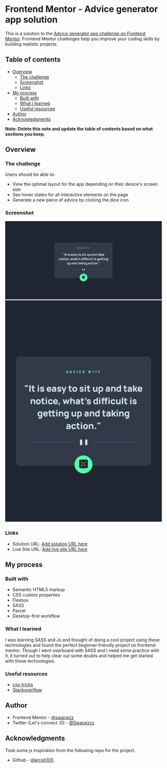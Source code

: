 # Frontend Mentor - Advice generator app solution

This is a solution to the [Advice generator app challenge on Frontend Mentor](https://www.frontendmentor.io/challenges/advice-generator-app-QdUG-13db). Frontend Mentor challenges help you improve your coding skills by building realistic projects.

## Table of contents

- [Overview](#overview)
  - [The challenge](#the-challenge)
  - [Screenshot](#screenshot)
  - [Links](#links)
- [My process](#my-process)
  - [Built with](#built-with)
  - [What I learned](#what-i-learned)
  - [Useful resources](#useful-resources)
- [Author](#author)
- [Acknowledgments](#acknowledgments)

**Note: Delete this note and update the table of contents based on what sections you keep.**

## Overview

### The challenge

Users should be able to:

- View the optimal layout for the app depending on their device's screen size
- See hover states for all interactive elements on the page
- Generate a new piece of advice by clicking the dice icon

### Screenshot

![](/scr/Desktop_scr.png)
![](/scr/Mobile.scr.png)

### Links

- Solution URL: [Add solution URL here](https://your-solution-url.com)
- Live Site URL: [Add live site URL here](https://your-live-site-url.com)

## My process

### Built with

- Semantic HTML5 markup
- CSS custom properties
- Flexbox
- SASS
- Parcel
- Desktop-first workflow

### What I learned

I was learning SASS and Js and thought of doing a cool project using these technologies and found the perfect beginner-friendly project on frontend-mentor. Though I went overboard with SASS and I need some practice with it, it turned out to help clear out some doubts and helped me get started with these technologies.

### Useful resources

- [css-tricks](https://css-tricks.com/)
- [Stackoverflow](https://stackoverflow.com/)

## Author

- Frontend Mentor - [@swarajzz](https://www.frontendmentor.io/profile/swarajzz)
- Twitter (Let's connect :D) - [@Swarajzzz](https://twitter.com/Swarajzzz)

## Acknowledgments

Took some js inspiration from the following repo for the project.

- Github - [@krrish105](https://github.com/Krrish105/Advice-Generator-App)
